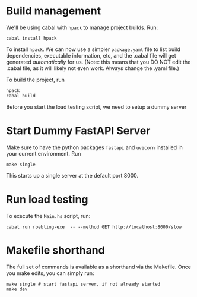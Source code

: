 # Build management
We'll be using [cabal](https://www.haskell.org/cabal/) with `hpack` to manage project builds. Run:

```
cabal install hpack 
```
To install `hpack`. We can now use a simpler `package.yaml` file to list build dependencies, executable information, etc, and the .cabal file will get generated _automatically_ for us. (Note: this means that you DO NOT edit the .cabal file, as it will likely not even work. Always change the .yaml file.)

To build the project, run
```
hpack
cabal build
```
Before you start the load testing script, we need to setup a dummy server

# Start Dummy FastAPI Server
Make sure to have the python packages `fastapi` and `uvicorn` installed in your current environment. Run

```
make single
```

This starts up a single server at the default port 8000.

# Run load testing

To execute the `Main.hs` script, run:
```
cabal run roebling-exe  -- --method GET http://localhost:8000/slow
```


# Makefile shorthand

The full set of commands is available as a shorthand via the Makefile. Once you make edits, you can simply run:
```
make single # start fastapi server, if not already started
make dev
```